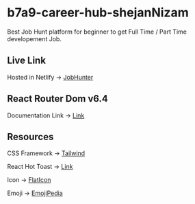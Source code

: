 # b7a9-career-hub-shejanNizam

Best Job Hunt platform for beginner to get Full Time / Part Time developement Job.

## Live Link

Hosted in Netlify -> [JobHunter](https://job-hunter11.netlify.app/)

## React Router Dom v6.4

Documentation Link -> [Link](https://reactrouter.com/en/main/start/overview)

## Resources

CSS Framework -> [Tailwind](https://tailwindcss.com/)

React Hot Toast -> [Link](https://react-hot-toast.com/docs)

Icon -> [FlatIcon](https://www.flaticon.com/)

Emoji -> [EmojiPedia](https://emojipedia.org/)
